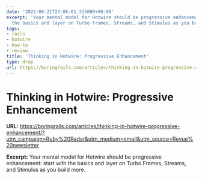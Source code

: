 ```yaml
---
date: '2022-08-21T23:06:01.335000+00:00'
excerpt: 'Your mental model for Hotwire should be progressive enhancement: start with
  the basics and layer on Turbo Frames, Streams, and Stimulus as you build more.'
tags:
- rails
- hotwire
- how-to
- review
title: 'Thinking in Hotwire: Progressive Enhancement'
type: drop
url: https://boringrails.com/articles/thinking-in-hotwire-progressive-enhancement/?utm_campaign=Ruby%20Radar&utm_medium=email&utm_source=Revue%20newsletter
---
```


# Thinking in Hotwire: Progressive Enhancement

**URL:** https://boringrails.com/articles/thinking-in-hotwire-progressive-enhancement/?utm_campaign=Ruby%20Radar&utm_medium=email&utm_source=Revue%20newsletter

**Excerpt:** Your mental model for Hotwire should be progressive enhancement: start with the basics and layer on Turbo Frames, Streams, and Stimulus as you build more.
